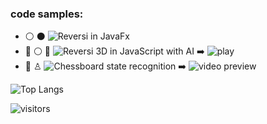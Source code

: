 ### code samples:
* :white_circle: :black_circle: ![Reversi in JavaFx](https://github.com/yacotaco/Reversi) 
* :construction: :white_circle: :robot: ![Reversi 3D in JavaScript with AI](https://github.com/yacotaco/reversi-web) :arrow_right: ![play]()
* :construction: ♙  ![Chessboard state recognition](https://github.com/yacotaco/ChessView) :arrow_right: ![video preview]()
<!-- * :scroll: ![Deep Learning papers implementation](https://github.com/yacotaco/papers_and_code) -->
<!-- * :door: ![GrandSLAM vision based indoor navigation in C++](https://github.com/yacotaco/GrandSLAM) :arrow_right: ![video preview]() -->
<!-- * 🌮 ![TACOengine game engine in C++](https://github.com/yacotaco/TACOengine) :arrow_right: ![video preview]() -->

![Top Langs](https://github-readme-stats.vercel.app/api/top-langs/?username=yacotaco)

![visitors](https://visitor-badge.laobi.icu/badge?page_id=yacotaco.yacotaco)
